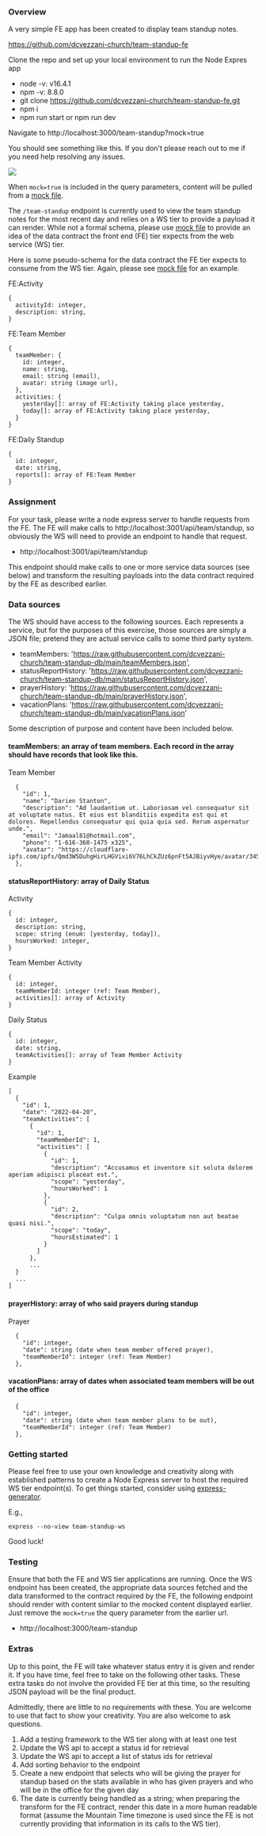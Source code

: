 ### Overview

A very simple FE app has been created to display team standup notes.

https://github.com/dcvezzani-church/team-standup-fe

Clone the repo and set up your local environment to run the Node Expres app

- node -v: v16.4.1
- npm -v: 8.8.0
- git clone https://github.com/dcvezzani-church/team-standup-fe.git
- npm i
- npm run start or npm run dev

Navigate to http://localhost:3000/team-standup?mock=true

You should see something like this.  If you don't please reach out to me if you need help resolving any issues.

![](images/efae3390-6328-4474-9fc7-4610193a7dd9-01.png)

When `mock=true` is included in the query parameters, content will be pulled from a [mock file](https://github.com/dcvezzani-church/team-standup-fe/blob/main/mock/standup.json).

The `/team-standup` endpoint is currently used to view the team standup notes for the most recent day and relies on a WS tier to provide a payload it can render.  While not a formal schema, please use [mock file](https://github.com/dcvezzani-church/team-standup-fe/blob/main/mock/standup.json) to provide an idea of the data contract the front end (FE) tier expects from the web service (WS) tier.

Here is some pseudo-schema for the data contract the FE tier expects to consume from the WS tier.  Again, please see [mock file](https://github.com/dcvezzani-church/team-standup-fe/blob/main/mock/standup.json) for an example.

FE:Activity
```
{
  activityId: integer,
  description: string,
}
```

FE:Team Member
```
{
  teamMember: {
    id: integer,
    name: string,
    email: string (email),
    avatar: string (image url),
  },
  activities: {
    yesterday[]: array of FE:Activity taking place yesterday,
    today[]: array of FE:Activity taking place yesterday,
  }
}
```

FE:Daily Standup
```
{
  id: integer,
  date: string,
  reports[]: array of FE:Team Member
}
```

### Assignment

For your task, please write a node express server to handle requests from the FE.  The FE will make calls to http://localhost:3001/api/team/standup, so obviously the WS will need to provide an endpoint to handle that request.

- http://localhost:3001/api/team/standup

This endpoint should make calls to one or more service data sources (see below) and transform the resulting payloads into the data contract required by the FE as described earlier.

### Data sources

The WS should have access to the following sources.  Each represents a service, but for the purposes of this exercise, those sources are simply a JSON file; pretend they are actual service calls to some third party system.

- teamMembers: 'https://raw.githubusercontent.com/dcvezzani-church/team-standup-db/main/teamMembers.json',
- statusReportHistory: 'https://raw.githubusercontent.com/dcvezzani-church/team-standup-db/main/statusReportHistory.json',
- prayerHistory: 'https://raw.githubusercontent.com/dcvezzani-church/team-standup-db/main/prayerHistory.json',
- vacationPlans: 'https://raw.githubusercontent.com/dcvezzani-church/team-standup-db/main/vacationPlans.json'

Some description of purpose and content have been included below.

#### teamMembers: an array of team members.  Each record in the array should have records that look like this.

Team Member
```
  {
    "id": 1,
    "name": "Darien Stanton",
    "description": "Ad laudantium ut. Laboriosam vel consequatur sit at voluptate natus. Et eius est blanditiis expedita est qui et dolores. Repellendus consequatur qui quia quia sed. Rerum aspernatur unde.",
    "email": "Jamaal81@hotmail.com",
    "phone": "1-616-360-1475 x325",
    "avatar": "https://cloudflare-ipfs.com/ipfs/Qmd3W5DuhgHirLHGVixi6V76LhCkZUz6pnFt5AJBiyvHye/avatar/345.jpg"
  },
```

#### statusReportHistory: array of Daily Status

Activity
```
{
  id: integer,
  description: string,
  scope: string (enum: [yesterday, today]),
  hoursWorked: integer,
}
```

Team Member Activity
```
{
  id: integer,
  teamMemberId: integer (ref: Team Member),
  activities[]: array of Activity
}
```

Daily Status
```
{
  id: integer,
  date: string,
  teamActivities[]: array of Team Member Activity
}
```

Example
```
[
  {
    "id": 1,
    "date": "2022-04-20",
    "teamActivities": [
      {
        "id": 1,
        "teamMemberId": 1,
        "activities": [
          {
            "id": 1,
            "description": "Accusamus et inventore sit soluta dolorem aperiam adipisci placeat est.",
            "scope": "yesterday",
            "hoursWorked": 1
          },
          {
            "id": 2,
            "description": "Culpa omnis voluptatum non aut beatae quasi nisi.",
            "scope": "today",
            "hoursEstimated": 1
          }
        ]
      },
      ...
  }
  ...
]
```

#### prayerHistory: array of who said prayers during standup

Prayer
```
  {
    "id": integer,
    "date": string (date when team member offered prayer),
    "teamMemberId": integer (ref: Team Member)
  },
```

#### vacationPlans: array of dates when associated team members will be out of the office

```
  {
    "id": integer,
    "date": string (date when team member plans to be out),
    "teamMemberId": integer (ref: Team Member)
  },
```

### Getting started

Please feel free to use your own knowledge and creativity along with established patterns to create a Node Express server to host the required WS tier endpoint(s).  To get things started, consider using [express-generator](https://expressjs.com/en/starter/generator.html).

E.g.,
```
express --no-view team-standup-ws
```

Good luck!


### Testing

Ensure that both the FE and WS tier applications are running.  Once the WS endpoint has been created, the appropriate data sources fetched and the data transformed to the contract required by the FE, the following endpoint should render with content similar to the mocked content displayed earlier.  Just remove the `mock=true` the query parameter from the earlier url.

- http://localhost:3000/team-standup


### Extras

Up to this point, the FE will take whatever status entry it is given and render it.  If you have time, feel free to take on the following other tasks.  These extra tasks do not involve the provided FE tier at this time, so the resulting JSON payload will be the final product.

Admittedly, there are little to no requirements with these.  You are welcome to use that fact to show your creativity.  You are also welcome to ask questions.

1. Add a testing framework to the WS tier along with at least one test
2. Update the WS api to accept a status id for retrieval
3. Update the WS api to accept a list of status ids for retrieval
4. Add sorting behavior to the endpoint
5. Create a new endpoint that selects who will be giving the prayer for standup based on the stats available in who has given prayers and who will be in the office for the given day
6. The date is currently being handled as a string; when preparing the transform for the FE contract, render this date in a more human readable format (assume the Mountain Time timezone is used since the FE is not currently providing that information in its calls to the WS tier).

